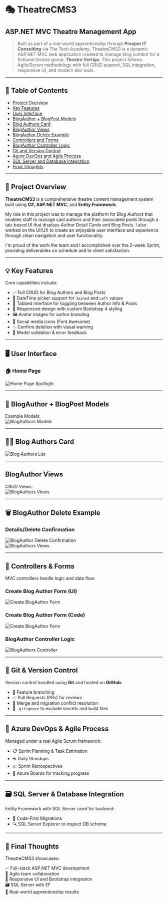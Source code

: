 # 🎭 TheatreCMS3  
## ASP.NET MVC Theatre Management App

> Built as part of a real-world apprenticeship through **Prosper IT Consulting** via *The Tech Academy*, TheatreCMS3 is a dynamic ASP.NET MVC web application created to manage blog content for a fictional theatre group: **Theatre Vertigo**. This project follows Agile/Scrum methodology with full CRUD support, SQL integration, responsive UI, and modern dev tools.

---

## 📑 Table of Contents

- [Project Overview](#project-overview)
- [Key Features](#key-features)
- [User Interface](#user-interface)
- [BlogAuthor + BlogPost Models](#blogauthor--blogpost-models)
- [Blog Authors Card](#blog-authors-card)
- [BlogAuthor Views](#blogauthor-views)
- [BlogAuthor Delete Example](#blogauthor-delete-example)
- [Controllers and Forms](#controllers-and-forms)
- [BlogAuthor Controller Logic](#blogauthor-controller-logic)
- [Git and Version Control](#git-and-version-control)
- [Azure DevOps and Agile Process](#azure-devops-and-agile-process)
- [SQL Server and Database Integration](#sql-server-and-database-integration)
- [Final Thoughts](#final-thoughts)


---

## 🚀 Project Overview

**TheatreCMS3** is a comprehensive theatre content management system built using **C#, ASP.NET MVC**, and **Entity Framework**.

My role in this project was to manage the platform for *Blog Authors* that enables staff to manage said authors and their associated posts through a tab-based UI that displays Author Detail Cards and Blog Posts. I also worked on the UI/UX to create an enjoyable user interface and experience through clean navigation and user functionality.

I'm proud of the work the team and I accomplished over the 2-week Sprint, providing deliverables on schedule and to client satisfaction.

---

## 💡 Key Features

Core capabilities include:

- ✅ Full CRUD for Blog Authors and Blog Posts  
- 📆 DateTime picker support for `Joined` and `Left` values  
- 🎨 Tabbed interface for toggling between Author Info & Posts  
- 📱 Responsive design with custom Bootstrap 4 styling  
- 🖼️ Avatar images for author branding  
- 🔗 Social media icons (Font Awesome)  
- 💥 Confirm deletion with visual warning  
- 🧠 Model validation & error feedback  

---

## 🖥️ User Interface

### 🏠 Home Page  
![Home Page Spotlight](assets/screenshots/Home.png)

---

## 🧠 BlogAuthor + BlogPost Models

Example Models:  
![BlogAuthors Models](assets/screenshots/Models.png)

---

## 🧑‍🎨 Blog Authors Card

![Blog Authors List](assets/screenshots/BlogAuthors.png)

---

## BlogAuthor Views

CRUD Views:  
![BlogAuthors Views](assets/screenshots/CreateEditViews.png)

---

## 🗑️ BlogAuthor Delete Example

### Details/Delete Confirmation  
![BlogAuthor Delete Confirmation](assets/screenshots/Haruki_Murakami_Delete.png)  
![BlogAuthors Views](assets/screenshots/DeleteDetailsViews.png)

---

## 🧠 Controllers & Forms

MVC controllers handle logic and data flow:

### Create Blog Author Form (UI)  
![Create BlogAuthor Form](assets/screenshots/Create2.png)

### Create Blog Author Form (Code)  
![Create BlogAuthor Form](assets/screenshots/Create.png)

### BlogAuthor Controller Logic  
![BlogAuthors Controller](assets/screenshots/Controllers.png)

---

## 🔀 Git & Version Control

Version control handled using **Git** and hosted on **GitHub**:

- 🔄 Feature branching  
- ✅ Pull Requests (PRs) for reviews  
- 🔧 Merge and migration conflict resolution  
- 📄 `.gitignore` to exclude secrets and build files  

---

## 🚀 Azure DevOps & Agile Process

Managed under a real Agile Scrum framework:

- 📋 Sprint Planning & Task Estimation  
- ☕ Daily Standups  
- 📈 Sprint Retrospectives  
- 📌 Azure Boards for tracking progress  

---

## 🗃️ SQL Server & Database Integration

Entity Framework with SQL Server used for backend:

- 🧱 Code-First Migrations  
- 🔍 SQL Server Explorer to inspect DB schema

---

## 📌 Final Thoughts

TheatreCMS3 showcases:

✅ Full-stack ASP.NET MVC development  
🤝 Agile team collaboration  
🧩 Responsive UI and Bootstrap integration  
🗃️ SQL Server with EF  
💼 Real-world apprenticeship results
